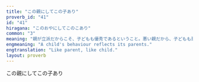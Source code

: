 ```yaml
---
title: "この親にしてこの子あり"
proverb_id: "41"
id: "41"
hiragana: "このおやにしてこのこあり"
common: "3"
meaning: "親が立派だからこそ、子どもも優秀であるということ。悪い親だから、子どもも悪くなるという意味で使われることも多い。"
engmeaning: "A child's behaviour reflects its parents."
engtranslation: "Like parent, like child."
layout: proverb
---
```


この親にしてこの子あり
